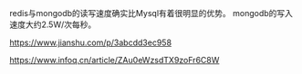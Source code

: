 

redis与mongodb的读写速度确实比Mysql有着很明显的优势。
mongodb的写入速度大约2.5W/次每秒。




https://www.jianshu.com/p/3abcdd3ec958

https://www.infoq.cn/article/ZAu0eWzsdTX9zoFr6C8W